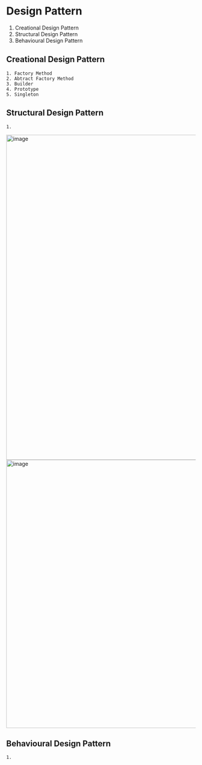 # Design Pattern

1. Creational Design Pattern
2. Structural Design Pattern
3. Behavioural Design Pattern

Creational Design Pattern
-
    1. Factory Method
    2. Abtract Factory Method
    3. Builder
    4. Prototype
    5. Singleton

Structural Design Pattern
-
    1. 
<img width="864" alt="image" src="https://github.com/abhijitxroy/design-pattern/assets/161963891/1e71c78b-1487-42a7-a665-f388fc382eb1">
<img width="713" alt="image" src="https://github.com/abhijitxroy/design-pattern/assets/161963891/f3bb4f98-d45e-4df8-9cb9-844151d07583">


Behavioural Design Pattern
-
    1. 
